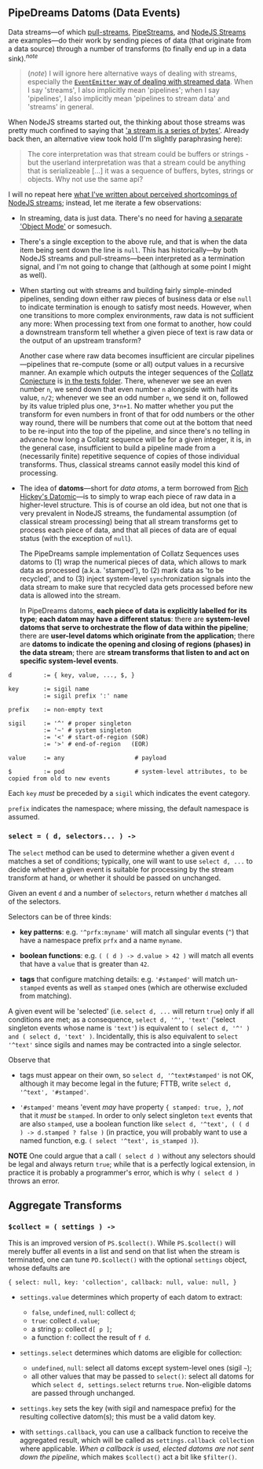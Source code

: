 

## PipeDreams Datoms (Data Events)

Data streams—of which [pull-streams](https://pull-stream.github.io/),
[PipeStreams](https://github.com/loveencounterflow/pipestreams), and [NodeJS
Streams](https://nodejs.org/api/stream.html) are examples—do their work by
sending pieces of data (that originate from a data source) through a number of
transforms (to finally end up in a data sink).<sup>*note*</sup>

> (*note*) I will ignore here alternative ways of dealing with streams, especially
> the [`EventEmitter` way of dealing with streamed
> data](https://nodejs.org/api/stream.html#stream_api_for_stream_consumers).
> When I say 'streams', I also implicitly mean 'pipelines'; when I say
> 'pipelines', I also implicitly mean 'pipelines to stream data' and 'streams'
> in general.

When NodeJS streams started out, the thinking about those streams was pretty
much confined to saying that ['a stream is a series of
bytes'](http://dominictarr.com/post/145135293917/history-of-streams). Already back then,
an alternative view took hold (I'm slightly paraphrasing here):

> The core interpretation was that stream could be buffers or strings - but the
> userland interpretation was that a stream could be anything that is
> serializeable [...] it was a sequence of buffers, bytes, strings or objects.
> Why not use the same api?

I will no repeat here [what I've written about perceived shortcomings of NodeJS
streams](https://github.com/loveencounterflow/pipestreams/blob/master/pipestreams-manual/chapter-00-comparison.md);
instead, let me iterate a few observations:

* In streaming, data is just data. There's no need for having [a separate
  'Object Mode'](https://nodejs.org/api/stream.html#stream_object_mode) or
  somesuch.

* There's a single exception to the above rule, and that is when the data item
  being sent down the line is `null`. This has historically—by both NodeJS
  streams and pull-streams—been interpreted as a termination signal, and I'm not
  going to change that (although at some point I might as well).

* When starting out with streams and building fairly simple-minded pipelines,
  sending down either raw pieces of business data or else `null` to indicate
  termination is enough to satisfy most needs. However, when one transitions to
  more complex environments, raw data is not sufficient any more: When
  processing text from one format to another, how could a downstream transform
  tell whether a given piece of text is raw data or the output of an upstream
  transform?

  Another case where raw data becomes insufficient are circular
  pipelines—pipelines that re-compute (some or all) output values in a recursive
  manner. An example which outputs the integer sequences of the [Collatz
  Conjecture](https://en.wikipedia.org/wiki/Collatz_conjecture) is [in the tests
  folder](https://github.com/loveencounterflow/pipedreams/blob/master/src/tests/circular-pipelines.test.coffee#L36).
  There, whenever we see an even number `n`, we send down that even number `n`
  alongside with half its value, `n/2`; whenever we see an odd number `n`, we
  send it on, followed by its value tripled plus one, `3*n+1`. No matter whether
  you put the transform for even numbers in front of that for odd numbers or the
  other way round, there will be numbers that come out at the bottom that need
  to be re-input into the top of the pipeline, and since there's no telling in
  advance how long a Collatz sequence will be for a given integer, it is, in the
  general case, insufficient to build a pipeline made from a (necessarily
  finite) repetitive sequence of copies of those individual transforms. Thus,
  classical streams cannot easily model this kind of processing.

* The idea of **datoms**—short for *data atoms*, a term borrowed from [Rich
  Hickey's Datomic](https://www.infoq.com/articles/Datomic-Information-Model)—is
  to simply to wrap each piece of raw data in a higher-level structure. This is
  of course an old idea, but not one that is very prevalent in NodeJS streams,
  the fundamental assumption (of classical stream processing) being that all
  stream transforms get to process each piece of data, and that all pieces of
  data are of equal status (with the exception of `null`).

  The PipeDreams sample implementation of Collatz Sequences uses datoms to (1)
  wrap the numerical pieces of data, which allows to mark data as processed
  (a.k.a. 'stamped'), to (2) mark data as 'to be recycled', and to (3) inject
  system-level `sync`hronization signals into the data stream to make sure that
  recycled data gets processed before new data is allowed into the stream.

  In PipeDreams datoms, **each piece of data is explicitly labelled for its
  type**; **each datom may have a different status**: there are **system-level
  datoms that serve to orchestrate the flow of data within the pipeline**; there
  are **user-level datoms which originate from the application**; there are
  **datoms to indicate the opening and closing of regions (phases) in the data
  stream**; there are **stream transforms that listen to and act on specific
  system-level events**.

```
d         := { key, value, ..., $, }

key       := sigil name
          := sigil prefix ':' name

prefix    := non-empty text

sigil     := '^' # proper singleton
          := '~' # system singleton
          := '<' # start-of-region (SOR)
          := '>' # end-of-region   (EOR)

value     := any                    # payload

$         := pod                    # system-level attributes, to be copied from old to new events
```

Each `key` *must* be preceded by a `sigil` which indicates the event category.

`prefix` indicates the namespace; where missing, the default namespace is assumed.


### `select = ( d, selectors... ) ->`

The `select` method can be used to determine whether a given event `d` matches a
set of conditions; typically, one will want to use `select d, ...` to decide
whether a given event is suitable for processing by the stream transform at
hand, or whether it should be passed on unchanged.

Given an event `d` and a number of `selectors`, return whether `d` matches all
of the selectors.

Selectors can be of three kinds:

* **key patterns**: e.g. `'^prfx:myname'` will match all singular events (`^`)
  that have a namespace prefix `prfx` and a name `myname`.

* **boolean functions**: e.g. `( ( d ) -> d.value > 42 )` will match all events
  that have a `value` that is greater than `42`.

* **tags** that configure matching details: e.g. `'#stamped'` will match
  un-`stamped` events as well as `stamped` ones (which are otherwise excluded
  from matching).

A given event will be 'selected' (i.e. `select d, ...` will return `true`) only
if all conditions are met; as a consequence, `select d, '^', 'text'` ('select
singleton events whose name is `'text'`) is equivalent to `( select d, '^' ) and
( select d, 'text' )`. Incidentally, this is also equivalent to `select '^text'`
since sigils and names may be contracted into a single selector.

Observe that

* tags must appear on their own, so `select d, '^text#stamped'` is not OK,
  although it may become legal in the future; FTTB, write `select d, '^text',
  '#stamped'`.

* `'#stamped'` means 'event *may* have property `{ stamped: true, }`, *not* that
  it *must* be `stamped`. In order to only select singleton `text` events that
  are also `stamped`, use a boolean function like `select d, '^text', ( ( d ) ->
  d.stamped ? false )` (in practice, you will probably want to use a named
  function, e.g. `( select '^text', is_stamped )`).

**NOTE** One could argue that a call `( select d )` without any selectors should
be legal and always return `true`; while that is a perfectly logical extension,
in practice it is probably a programmer's error, which is why `( select d )`
throws an error.


## Aggregate Transforms

### `$collect = ( settings ) ->`

This is an improved version of `PS.$collect()`. While `PS.$collect()` will merely
buffer all events in a list and send on that list when the stream is terminated,
one can tune `PD.$collect()` with the optional `settings` object, whose defaults are

```
{ select: null, key: 'collection', callback: null, value: null, }
```

* `settings.value` determines which property of each datom to extract:
  * `false`, `undefined`, `null`:  collect `d`;
  * `true`:   collect `d.value`;
  * a string `p`: collect `d[ p ]`;
  * a function `f`: collect the result of `f d`.

* `settings.select` determines which datoms are eligible for collection:
  * `undefined`, `null`: select all datoms except system-level ones (sigil `~`);
  * all other values that may be passed to `select()`: select all datoms for
    which `select d, settings.select` returns `true`.
  Non-eligible datoms are passed through unchanged.

* `settings.key` sets the key (with sigil and namespace prefix) for the
  resulting collective datom(s); this must be a valid datom key.

* with `settings.callback`, you can use a callback function to receive the
  aggregated result, which will be called as `settings.callback collection`
  where applicable. *When a callback is used, elected datoms are not sent down
  the pipeline*, which makes `$collect()` act a bit like `$filter()`.










